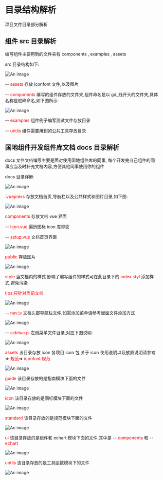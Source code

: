 # 目录结构解析

项目文件目录部分解析

## 组件 src 目录解析

编写组件主要用到的文件夹有 components , examples , assets

src 目录结构如下:

![An image](/vuecomp/guideImg/src.png)

--<font color='red'> assets</font> 存放 iconfont 文件,以及图片

--<font color='red'> components</font> 编写的组件存放的文件夹,组件命名是以 gd\_线开头的文件夹,具体名称是驼峰命名,如下图所示:

![An image](/vuecomp/guideImg/components.png)

--<font color='red'> examples</font> 组件例子编写测试文件存放目录

--<font color='red'> untils</font> 组件需要用到的公共工具存放目录

## 国地组件开发组件库文档 docs 目录解析

docs 文件文档编写主要是面对使用国地组件库的同事,
每个开发完自己组件的同事应当及时补充文档内容,方便其他同事使用你的组件

docs 目录详解:

![An image](/vuecomp/guideImg/docs.png)

<font color='red'> .vuepress</font> 存放文档首页,导航栏以及公共样式和图片目录,如下图:

![An image](/vuecomp/guideImg/docs-.vuepress.png)

<font color='red'> components</font> 存放文档 vue 界面

--<font color='red'> Icon.vue</font> 遍历图标 icon 库界面

--<font color='red'> setup.vue</font> 文档首页界面

![An image](/vuecomp/guideImg/docs-index.png)

<font color='red'> public</font> 存放图片

![An image](/vuecomp/guideImg/docs-public.png)

<font color='red'> style</font> 当文档内的样式 影响了编写组件的样式可在此目录下的 <font color='red'> index.styl</font> 添加样式,避免污染

<font color='red'> tips:只针对当前文档</font>

![An image](/vuecomp/guideImg/docs-style.png)

--<font color='red'> nav.js</font> 文档头部导航栏文件,如需添加菜单请参考里面文件添加方式

![An image](/vuecomp/guideImg/docs-nav1.png)

--<font color='red'> sidebar.js</font> 左侧菜单文件目录,对应下图说明:

![An image](/vuecomp/guideImg/docs-sidebar.png)

<font color='red'> assets</font> 该目录存放 icon 各项目 icon 包,关于 icon 使用说明以及放置说明请参考=><font color='red'> 规范</font>=><font color='red'> iconfont 规范</font>

![An image](/vuecomp/guideImg/docs-asset.png)

<font color='red'> guide</font> 该目录存放的是指南模块下面的文件

![An image](/vuecomp/guideImg/docs-guide.png)

<font color='red'> icon</font> 该目录存放的是图标模块下面的文件

![An image](/vuecomp/guideImg/docs-icon.png)

<font color='red'> standard</font> 该目录存放的是规范模块下面的文件

![An image](/vuecomp/guideImg/docs-standard.png)

<font color='red'> ui</font> 该目录存放的是组件和 echart 模块下面的文件,其中是 --<font color='red'> components</font> 和 --<font color='red'> echart</font>

![An image](/vuecomp/guideImg/docs-ui.png)

<font color='red'> untils</font> 该目录存放的是工具函数模块下的文件

![An image](/vuecomp/guideImg/docs-untils.png)
